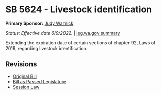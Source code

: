 # SB 5624 - Livestock identification
**Primary Sponsor:** [Judy Warnick](/person/leg/judith.warnick.md)

*Status: Effective date 6/9/2022.* | [leg.wa.gov summary](https://app.leg.wa.gov/billsummary?BillNumber=5624&Year=2021)

Extending the expiration date of certain sections of chapter 92, Laws of 2019, regarding livestock identification.

## Revisions
* [Original Bill](1/)
* [Bill as Passed Legislature](1/)
* [Session Law](1/)